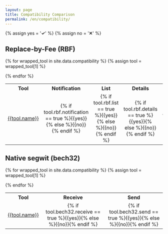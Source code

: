 ```yaml
---
layout: page
title: Compatibility Comparison
permalink: /en/compatibility/
---
```

{% assign yes = '<span class="feature-good"><strong>✓</strong></span>' %}
{% assign no = '<span class="feature-bad"><strong>✕</strong></span>' %}
<style>
th, td { text-align: center; }
td.left { text-align: left; }
</style>

## Replace-by-Fee (RBF)

<table>
  <tr>
    <th title="Name of the tool">Tool</th>
    <th title="Shows notifications about replacements">Notification</th>
    <th title="Tags BIP125 tranactions in list view">List</th>
    <th title="Shows details about replacable transactions">Details</th>
    <th title="Shows old tx versions">Versions</th>
    <th title="Allows sending BIP125 transactions">Send</th>
  </tr>

{% for wrapped_tool in site.data.compatibility %}
  {% assign tool = wrapped_tool[1] %}
  <tr>
    <td class="left"><a href="{{tool.internal_url}}">{{tool.name}}</a></td>
    <td>{% if tool.rbf.notification    == true %}{{yes}}{% else %}{{no}}{% endif %}</td>
    <td>{% if tool.rbf.list            == true %}{{yes}}{% else %}{{no}}{% endif %}</td>
    <td>{% if tool.rbf.details         == true %}{{yes}}{% else %}{{no}}{% endif %}</td>
    <td>{% if tool.rbf.bumped_versions == true %}{{yes}}{% else %}{{no}}{% endif %}</td>
    <td>{% if tool.rbf.send            == true %}{{yes}}{% else %}{{no}}{% endif %}</td>
  </tr>
{% endfor %}

</table>

## Native segwit (bech32)

<table>
  <tr>
    <th title="Name of the tool">Tool</th>
    <th title="Can receive native segwit payments">Receive</th>
    <th title="Allows sending to bech32 addresses">Send</th>
  </tr>

{% for wrapped_tool in site.data.compatibility %}
  {% assign tool = wrapped_tool[1] %}
  <tr>
    <td class="left"><a href="{{tool.internal_url}}">{{tool.name}}</a></td>
    <td>{% if tool.bech32.receive == true %}{{yes}}{% else %}{{no}}{% endif %}</td>
    <td>{% if tool.bech32.send    == true %}{{yes}}{% else %}{{no}}{% endif %}</td>
  </tr>
{% endfor %}

</table>
